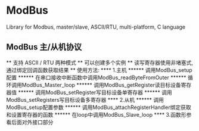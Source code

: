 # ModBus
Library for Modbus, master/slave, ASCII/RTU, multi-platform, C language

## ModBus 主/从机协议
** 支持 ASCII / RTU 两种模式
** 可以创建多个实例
** 读写寄存器使用非堵塞式, 通过绑定回调函数获取结果
** 使用方法:
**** 1.主机
****** 调用ModBus_setup配置
****** 在串口接收中断函数中调用ModBus_readByteFromOuter
****** 循环调用ModBus_Master_loop
****** 调用ModBus_getRegister读目标设备寄存器值
****** 调用ModBus_setRegister写目标设备单寄存器
****** 调用ModBus_setRegisters写目标设备多寄存器
**** 2.从机
****** 调用ModBus_setup配置参数
****** 调用ModBus_attachRegisterHandler绑定获取和设置寄存器的函数
****** 在loop中调用ModBus_Slave_loop
**** 3.函数形参看后面对外接口部分
